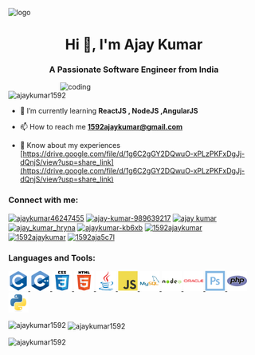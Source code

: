 ![logo](https://github.com/ajaykumar1592/ajaykumar1592)
<h1 align="center">Hi 👋, I'm Ajay Kumar</h1>
<h3 align="center">A Passionate Software Engineer from India</h3>
<img align="right" alt="coding" width="400" src="https://media4.giphy.com/media/qgQUggAC3Pfv687qPC/giphy.gif">

<p align="left"> <img src="https://komarev.com/ghpvc/?username=ajaykumar1592&label=Profile%20views&color=0e75b6&style=flat" alt="ajaykumar1592" /> </p>

- 🌱 I’m currently learning **ReactJS , NodeJS ,AngularJS**

- 📫 How to reach me **1592ajaykumar@gmail.com**

- 📄 Know about my experiences [https://drive.google.com/file/d/1g6C2gGY2DQwuO-xPLzPKFxDgJj-dQnjS/view?usp=share_link](https://drive.google.com/file/d/1g6C2gGY2DQwuO-xPLzPKFxDgJj-dQnjS/view?usp=share_link)

<h3 align="left">Connect with me:</h3>
<p align="left">
<a href="https://twitter.com/ajaykumar46247455" target="blank"><img align="center" src="https://raw.githubusercontent.com/rahuldkjain/github-profile-readme-generator/master/src/images/icons/Social/twitter.svg" alt="ajaykumar46247455" height="30" width="40" /></a>
<a href="https://linkedin.com/in/ajay-kumar-989639217" target="blank"><img align="center" src="https://raw.githubusercontent.com/rahuldkjain/github-profile-readme-generator/master/src/images/icons/Social/linked-in-alt.svg" alt="ajay-kumar-989639217" height="30" width="40" /></a>
<a href="https://fb.com/ajay kumar" target="blank"><img align="center" src="https://raw.githubusercontent.com/rahuldkjain/github-profile-readme-generator/master/src/images/icons/Social/facebook.svg" alt="ajay kumar" height="30" width="40" /></a>
<a href="https://instagram.com/ajay_kumar_hryna" target="blank"><img align="center" src="https://raw.githubusercontent.com/rahuldkjain/github-profile-readme-generator/master/src/images/icons/Social/instagram.svg" alt="ajay_kumar_hryna" height="30" width="40" /></a>
<a href="https://www.youtube.com/c/ajaykumar-kb6xb" target="blank"><img align="center" src="https://raw.githubusercontent.com/rahuldkjain/github-profile-readme-generator/master/src/images/icons/Social/youtube.svg" alt="ajaykumar-kb6xb" height="30" width="40" /></a>
<a href="https://www.hackerrank.com/1592ajaykumar" target="blank"><img align="center" src="https://raw.githubusercontent.com/rahuldkjain/github-profile-readme-generator/master/src/images/icons/Social/hackerrank.svg" alt="1592ajaykumar" height="30" width="40" /></a>
<a href="https://www.leetcode.com/1592ajaykumar" target="blank"><img align="center" src="https://raw.githubusercontent.com/rahuldkjain/github-profile-readme-generator/master/src/images/icons/Social/leet-code.svg" alt="1592ajaykumar" height="30" width="40" /></a>
<a href="https://auth.geeksforgeeks.org/user/1592aja5c7l" target="blank"><img align="center" src="https://raw.githubusercontent.com/rahuldkjain/github-profile-readme-generator/master/src/images/icons/Social/geeks-for-geeks.svg" alt="1592aja5c7l" height="30" width="40" /></a>
</p>

<h3 align="left">Languages and Tools:</h3>
<p align="left"> <a href="https://www.cprogramming.com/" target="_blank" rel="noreferrer"> <img src="https://raw.githubusercontent.com/devicons/devicon/master/icons/c/c-original.svg" alt="c" width="40" height="40"/> </a> <a href="https://www.w3schools.com/cpp/" target="_blank" rel="noreferrer"> <img src="https://raw.githubusercontent.com/devicons/devicon/master/icons/cplusplus/cplusplus-original.svg" alt="cplusplus" width="40" height="40"/> </a> <a href="https://www.w3schools.com/css/" target="_blank" rel="noreferrer"> <img src="https://raw.githubusercontent.com/devicons/devicon/master/icons/css3/css3-original-wordmark.svg" alt="css3" width="40" height="40"/> </a> <a href="https://www.w3.org/html/" target="_blank" rel="noreferrer"> <img src="https://raw.githubusercontent.com/devicons/devicon/master/icons/html5/html5-original-wordmark.svg" alt="html5" width="40" height="40"/> </a> <a href="https://www.java.com" target="_blank" rel="noreferrer"> <img src="https://raw.githubusercontent.com/devicons/devicon/master/icons/java/java-original.svg" alt="java" width="40" height="40"/> </a> <a href="https://developer.mozilla.org/en-US/docs/Web/JavaScript" target="_blank" rel="noreferrer"> <img src="https://raw.githubusercontent.com/devicons/devicon/master/icons/javascript/javascript-original.svg" alt="javascript" width="40" height="40"/> </a> <a href="https://www.mysql.com/" target="_blank" rel="noreferrer"> <img src="https://raw.githubusercontent.com/devicons/devicon/master/icons/mysql/mysql-original-wordmark.svg" alt="mysql" width="40" height="40"/> </a> <a href="https://nodejs.org" target="_blank" rel="noreferrer"> <img src="https://raw.githubusercontent.com/devicons/devicon/master/icons/nodejs/nodejs-original-wordmark.svg" alt="nodejs" width="40" height="40"/> </a> <a href="https://www.oracle.com/" target="_blank" rel="noreferrer"> <img src="https://raw.githubusercontent.com/devicons/devicon/master/icons/oracle/oracle-original.svg" alt="oracle" width="40" height="40"/> </a> <a href="https://www.photoshop.com/en" target="_blank" rel="noreferrer"> <img src="https://raw.githubusercontent.com/devicons/devicon/master/icons/photoshop/photoshop-line.svg" alt="photoshop" width="40" height="40"/> </a> <a href="https://www.php.net" target="_blank" rel="noreferrer"> <img src="https://raw.githubusercontent.com/devicons/devicon/master/icons/php/php-original.svg" alt="php" width="40" height="40"/> </a> <a href="https://www.python.org" target="_blank" rel="noreferrer"> <img src="https://raw.githubusercontent.com/devicons/devicon/master/icons/python/python-original.svg" alt="python" width="40" height="40"/> </a> </p>

<p><img align="left" src="https://github-readme-stats.vercel.app/api/top-langs?username=ajaykumar1592&show_icons=true&locale=en&layout=compact" alt="ajaykumar1592" /></p>

<p>&nbsp;<img align="center" src="https://github-readme-stats.vercel.app/api?username=ajaykumar1592&show_icons=true&locale=en" alt="ajaykumar1592" /></p>

<p><img align="center" src="https://github-readme-streak-stats.herokuapp.com/?user=ajaykumar1592&" alt="ajaykumar1592" /></p>
